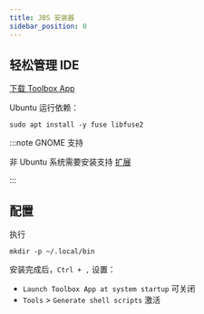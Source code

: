 ```yaml
---
title: JBS 安装器
sidebar_position: 0
---
```


## 轻松管理 IDE

<p><a className="button" style={{borderRadius:'50vh',background:'coral'}} target="_blank"
href="https://www.jetbrains.com/toolbox-app/download/download-thanks.html">
下载 Toolbox App
</a></p>

Ubuntu 运行依赖：

    sudo apt install -y fuse libfuse2

:::note GNOME 支持

非 Ubuntu 系统需要安装支持 [扩展](https://extensions.gnome.org/extension/615/appindicator-support/)

:::

## 配置

执行

    mkdir -p ~/.local/bin

安装完成后，`Ctrl + ,` 设置：

- `Launch Toolbox App at system startup` 可关闭
- `Tools` > `Generate shell scripts` 激活

<!--
## 基础介绍

https://www.jetbrains.com/help/idea/using-code-editor.html?keymap=primary_gnome

:::note 推荐的设置

在页面内 `Ctrl + F` 搜索 "Settings/Preferences" 进行设置

:::
-->
